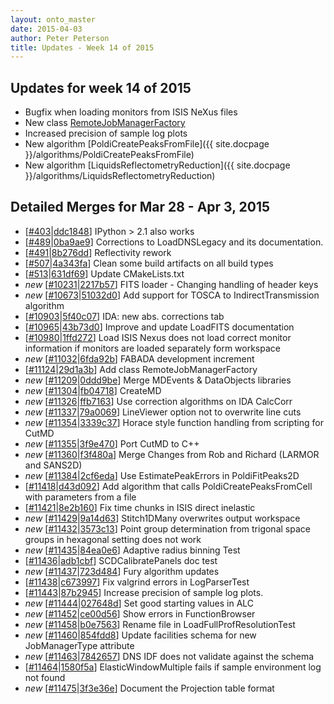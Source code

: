 ```yaml
---
layout: onto_master
date: 2015-04-03
author: Peter Peterson
title: Updates - Week 14 of 2015
---
```

Updates for week 14 of 2015
---------------------------
* Bugfix when loading monitors from ISIS NeXus files
* New class [RemoteJobManagerFactory](https://github.com/mantidproject/mantid/blob/master/Code/Mantid/Framework/API/src/RemoteJobManagerFactory.cpp)
* Increased precision of sample log plots
* New algorithm [PoldiCreatePeaksFromFile]({{ site.docpage }}/algorithms/PoldiCreatePeaksFromFile)
* New algorithm [LiquidsReflectometryReduction]({{ site.docpage }}/algorithms/LiquidsReflectometryReduction)

Detailed Merges for Mar 28 - Apr 3, 2015
----------------------------------------
* \[[#403](https://github.com/mantidproject/mantid/pull/403)\|[ddc1848](https://github.com/mantidproject/mantid/commit/ddc18482fc08252de513bbd08d8e50febf256b36)\] IPython &gt; 2.1 also works
* \[[#489](https://github.com/mantidproject/mantid/pull/489)\|[0ba9ae9](https://github.com/mantidproject/mantid/commit/0ba9ae9d9a8da8475e3f8c798cf3efd87952c4bd)\] Corrections to LoadDNSLegacy and its documentation.
* \[[#491](https://github.com/mantidproject/mantid/pull/491)\|[8b276dd](https://github.com/mantidproject/mantid/commit/8b276ddccba88fcd81f15f2dce18fa2b73d1f715)\] Reflectivity rework
* \[[#507](https://github.com/mantidproject/mantid/pull/507)\|[4a343fa](https://github.com/mantidproject/mantid/commit/4a343face40e9b0f539cb803eea785f62875edd8)\] Clean some build artifacts on all build types
* \[[#513](https://github.com/mantidproject/mantid/pull/513)\|[631df69](https://github.com/mantidproject/mantid/commit/631df695bcbb78398af8459457c3149f92ccd662)\] Update CMakeLists.txt
* *new* \[[#10231](http://trac.mantidproject.org/mantid/ticket/10231)\|[2217b57](https://github.com/mantidproject/mantid/commit/2217b576871ce96f4f465f371b97f690fd94f2fc)\] FITS loader - Changing handling of header keys
* *new* \[[#10673](http://trac.mantidproject.org/mantid/ticket/10673)\|[51032d0](https://github.com/mantidproject/mantid/commit/51032d066bee1fddf2afad3fbf8c37d72e3389a4)\] Add support for TOSCA to IndirectTransmission algorithm
* \[[#10903](http://trac.mantidproject.org/mantid/ticket/10903)\|[5f40c07](https://github.com/mantidproject/mantid/commit/5f40c07a58463ecac402aa4d55de565eee747882)\] IDA: new abs. corrections tab
* \[[#10965](http://trac.mantidproject.org/mantid/ticket/10965)\|[43b73d0](https://github.com/mantidproject/mantid/commit/43b73d0330fad09aeb2d9020dcaa71fa9b4d52d0)\] Improve and update LoadFITS documentation
* \[[#10980](http://trac.mantidproject.org/mantid/ticket/10980)\|[1ffd272](https://github.com/mantidproject/mantid/commit/1ffd2722641a7d2fc2f4bfbb380443ab196388b6)\] Load ISIS Nexus does not load correct monitor information if monitors are loaded separately form workspace
* *new* \[[#11032](http://trac.mantidproject.org/mantid/ticket/11032)\|[6fda92b](https://github.com/mantidproject/mantid/commit/6fda92bb10e8a8cfb946e950f161aa0a693324a8)\] FABADA development increment
* \[[#11124](http://trac.mantidproject.org/mantid/ticket/11124)\|[29d1a3b](https://github.com/mantidproject/mantid/commit/29d1a3b284775a11d7f0c6745d1f11eb02fbac8c)\] Add class RemoteJobManagerFactory
* *new* \[[#11209](http://trac.mantidproject.org/mantid/ticket/11209)\|[0ddd9be](https://github.com/mantidproject/mantid/commit/0ddd9bee9f16a93fc0eab1cdcc650c134bbbd247)\] Merge MDEvents &amp; DataObjects libraries
* *new* \[[#11304](http://trac.mantidproject.org/mantid/ticket/11304)\|[fb04718](https://github.com/mantidproject/mantid/commit/fb04718168e29edd9201fdab73fbd75b0e2da55a)\] CreateMD
* *new* \[[#11326](http://trac.mantidproject.org/mantid/ticket/11326)\|[ffb7163](https://github.com/mantidproject/mantid/commit/ffb7163d7b832a5a144d76ec8b968ef604dd7c5d)\] Use correction algorithms on IDA CalcCorr
* *new* \[[#11337](http://trac.mantidproject.org/mantid/ticket/11337)\|[79a0069](https://github.com/mantidproject/mantid/commit/79a006916674c5eba7f965799a33b6676101d1b8)\] LineViewer option not to overwrite line cuts
* *new* \[[#11354](http://trac.mantidproject.org/mantid/ticket/11354)\|[3339c37](https://github.com/mantidproject/mantid/commit/3339c377dff094abf0d6fb6b43cef4d88b5f869d)\] Horace style function handling from scripting for CutMD
* *new* \[[#11355](http://trac.mantidproject.org/mantid/ticket/11355)\|[3f9e470](https://github.com/mantidproject/mantid/commit/3f9e470ea02d6ae84b471b8d4bc75bd5b186b831)\] Port CutMD to C++
* *new* \[[#11360](http://trac.mantidproject.org/mantid/ticket/11360)\|[f3f480a](https://github.com/mantidproject/mantid/commit/f3f480a2569c7a4a34e896b18e2bbe564ee08196)\] Merge Changes from Rob and Richard (LARMOR and SANS2D)
* *new* \[[#11384](http://trac.mantidproject.org/mantid/ticket/11384)\|[2cf6eda](https://github.com/mantidproject/mantid/commit/2cf6eda22c2a87b19d3e5151fe1842445a1c6f30)\] Use EstimatePeakErrors in PoldiFitPeaks2D
* \[[#11418](http://trac.mantidproject.org/mantid/ticket/11418)\|[d43d092](https://github.com/mantidproject/mantid/commit/d43d09240fa83ae9375f97ab71b949df25521249)\] Add algorithm that calls PoldiCreatePeaksFromCell with parameters from a file
* \[[#11421](http://trac.mantidproject.org/mantid/ticket/11421)\|[8e2b160](https://github.com/mantidproject/mantid/commit/8e2b160c7983e9ece7f7a67c0a793b99eb8e6be3)\] Fix time chunks in ISIS direct inelastic
* *new* \[[#11429](http://trac.mantidproject.org/mantid/ticket/11429)\|[9a14d63](https://github.com/mantidproject/mantid/commit/9a14d63e12a75d76df1aa657cf6c869832eccd2a)\] Stitch1DMany overwrites output workspace
* *new* \[[#11432](http://trac.mantidproject.org/mantid/ticket/11432)\|[3573c13](https://github.com/mantidproject/mantid/commit/3573c135d98a419e09d9fc92e531624f1b6da89d)\] Point group determination from trigonal space groups in hexagonal setting does not work
* *new* \[[#11435](http://trac.mantidproject.org/mantid/ticket/11435)\|[84ea0e6](https://github.com/mantidproject/mantid/commit/84ea0e61d61d6127e12945ef656ab5f065213856)\] Adaptive radius binning Test
* \[[#11436](http://trac.mantidproject.org/mantid/ticket/11436)\|[adb1cbf](https://github.com/mantidproject/mantid/commit/adb1cbfa90b39570da673f0dc0ccc85bb98811da)\] SCDCalibratePanels doc test
* *new* \[[#11437](http://trac.mantidproject.org/mantid/ticket/11437)\|[723d484](https://github.com/mantidproject/mantid/commit/723d48483c8fc53b4851e440c9e8f72a5101c736)\] Fury algorithm updates
* \[[#11438](http://trac.mantidproject.org/mantid/ticket/11438)\|[c673997](https://github.com/mantidproject/mantid/commit/c673997b561d268b5e55b4be2a7b688ce61d6cc7)\] Fix valgrind errors in LogParserTest
* \[[#11443](http://trac.mantidproject.org/mantid/ticket/11443)\|[87b2945](https://github.com/mantidproject/mantid/commit/87b2945db403a6bf173b5a256d05c3b76211509c)\] Increase precision of sample log plots.
* *new* \[[#11444](http://trac.mantidproject.org/mantid/ticket/11444)\|[027648d](https://github.com/mantidproject/mantid/commit/027648d2ffa1660ca784a69effcb5288d6c8c895)\] Set good starting values in ALC
* *new* \[[#11452](http://trac.mantidproject.org/mantid/ticket/11452)\|[ce00d56](https://github.com/mantidproject/mantid/commit/ce00d56bad5bfc81318dcd78444decb74d5ad396)\] Show errors in FunctionBrowser
* *new* \[[#11458](http://trac.mantidproject.org/mantid/ticket/11458)\|[b0e7563](https://github.com/mantidproject/mantid/commit/b0e75634cddf3a65f44a5e5ff4631355df1d4400)\] Rename file in LoadFullProfResolutionTest
* *new* \[[#11460](http://trac.mantidproject.org/mantid/ticket/11460)\|[854fdd8](https://github.com/mantidproject/mantid/commit/854fdd818ca36904e07bbfa5e65747ba1c6d7b4e)\] Update facilities schema for new JobManagerType attribute
* *new* \[[#11463](http://trac.mantidproject.org/mantid/ticket/11463)\|[7842657](https://github.com/mantidproject/mantid/commit/7842657d8d619e550ee28b2724dc6ee6edf65c62)\] DNS IDF does not validate against the schema
* \[[#11464](http://trac.mantidproject.org/mantid/ticket/11464)\|[1580f5a](https://github.com/mantidproject/mantid/commit/1580f5a1de755601a78d3b7b593d2c82a35743bc)\] ElasticWindowMultiple fails if sample environment log not found
* *new* \[[#11475](http://trac.mantidproject.org/mantid/ticket/11475)\|[3f3e36e](https://github.com/mantidproject/mantid/commit/3f3e36e811707ed95fc3a460b6e27a9f5f461235)\] Document the Projection table format
